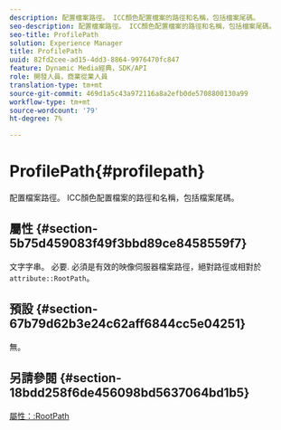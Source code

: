 ```yaml
---
description: 配置檔案路徑。 ICC顏色配置檔案的路徑和名稱，包括檔案尾碼。
seo-description: 配置檔案路徑。 ICC顏色配置檔案的路徑和名稱，包括檔案尾碼。
seo-title: ProfilePath
solution: Experience Manager
title: ProfilePath
uuid: 82fd2cee-ad15-4dd3-8864-9976470fc847
feature: Dynamic Media經典，SDK/API
role: 開發人員，商業從業人員
translation-type: tm+mt
source-git-commit: 469d1a5c43a972116a8a2efb0de5708800130a99
workflow-type: tm+mt
source-wordcount: '79'
ht-degree: 7%

---
```



# ProfilePath{#profilepath}

配置檔案路徑。 ICC顏色配置檔案的路徑和名稱，包括檔案尾碼。

## 屬性 {#section-5b75d459083f49f3bbd89ce8458559f7}

文字字串。 必要. 必須是有效的映像伺服器檔案路徑，絕對路徑或相對於`attribute::RootPath`。

## 預設 {#section-67b79d62b3e24c62aff6844cc5e04251}

無。

## 另請參閱 {#section-18bdd258f6de456098bd5637064bd1b5}

[屬性：:RootPath](../../../../../ir-api/material-cat/image-rendering-api-ref/c-ir-material-catalog/c-ir-attributes-reference/r-ir-rootpath.md#reference-a4d7c96b62e14fcbad1740c702f160f3)
